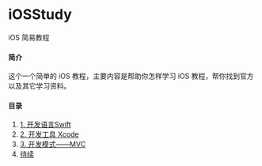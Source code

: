 # iOSStudy
iOS 简易教程

#### 简介
这个一个简单的 iOS 教程，主要内容是帮助你怎样学习 iOS 教程，帮你找到官方以及其它学习资料。

#### 目录
1. [1. 开发语言Swift]()
2. [2. 开发工具 Xcode]()
3. [3. 开发模式——MVC]()
4. [待续]()
